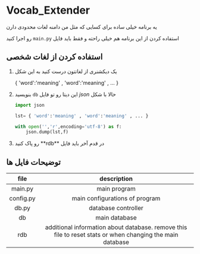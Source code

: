 # Vocab_Extender

<p style="text-align:right">

یه برنامه خیلی ساده برای کسایی که مثل من دامنه لغات محدودی دارن

رو اجرا کنید `main.py` استفاده کردن از این برنامه هم خیلی راحته و فقط باید فایل
</p>

## استفاده کردن از لغات شخصی

1. یک دیکشنری از لغاتتون درست کنید به این شکل

	{ 'word':'meaning' , 'word':'meaning' , ... }

1. بنویسید `db` این دیتا رو تو فایل *json* حالا با شکل

	```python
	import json
	
	lst= { 'word':'meaning' , 'word':'meaning' , ... }
	
	with open('','r',encoding='utf-8') as f:
		json.dump(lst,f)
	```

1. <p style="text-align:left">رو پاک کنید **rdb** در قدم آخر باید فایل </p>

## توضیحات فایل ها

|file|description|
|:----:|:-----:|
|main.py|main program|
|config.py|main configurations of program|
|db.py|database controller|
|db|main database|
|rdb|additional information about database. remove this file to reset stats or when changing the main database|